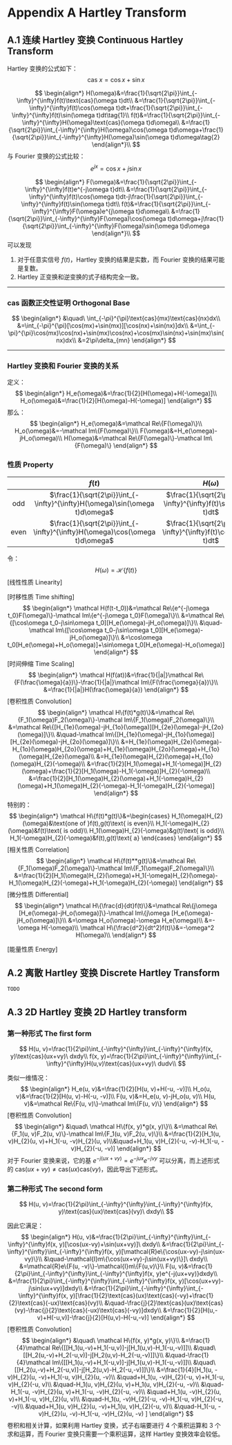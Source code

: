 # Appendix A Hartley Transform

## A.1 连续 Hartley 变换 Continuous Hartley Transform

Hartley 变换的公式如下：
$$
\text{cas}\ x=\cos x+\sin x
$$

$$
\begin{align*}
H(\omega)&=\frac{1}{\sqrt{2\pi}}\int_{-\infty}^{\infty}f(t)\text{cas}(\omega t)dt\\
&=\frac{1}{\sqrt{2\pi}}\int_{-\infty}^{\infty}f(t)\cos(\omega t)dt+\frac{1}{\sqrt{2\pi}}\int_{-\infty}^{\infty}f(t)\sin(\omega t)dt\tag{1}\\
f(t)&=\frac{1}{\sqrt{2\pi}}\int_{-\infty}^{\infty}H(\omega)\text{cas}(\omega t)d\omega\\
&=\frac{1}{\sqrt{2\pi}}\int_{-\infty}^{\infty}H(\omega)\cos(\omega t)d\omega+\frac{1}{\sqrt{2\pi}}\int_{-\infty}^{\infty}H(\omega)\sin(\omega t)d\omega\tag{2}
\end{align*}\\
$$
与 Fourier 变换的公式比较：
$$
e^{jx}=\cos x+j\sin x
$$

$$
\begin{align*}
F(\omega)&=\frac{1}{\sqrt{2\pi}}\int_{-\infty}^{\infty}f(t)e^{-j\omega t}dt\\
&=\frac{1}{\sqrt{2\pi}}\int_{-\infty}^{\infty}f(t)\cos(\omega t)dt-j\frac{1}{\sqrt{2\pi}}\int_{-\infty}^{\infty}f(t)\sin(\omega t)dt\\
f(t)&=\frac{1}{\sqrt{2\pi}}\int_{-\infty}^{\infty}F(\omega)e^{j\omega t}d\omega\\
&=\frac{1}{\sqrt{2\pi}}\int_{-\infty}^{\infty}F(\omega)\cos(\omega t)d\omega+j\frac{1}{\sqrt{2\pi}}\int_{-\infty}^{\infty}F(\omega)\sin(\omega t)d\omega
\end{align*}\\
$$
可以发现

1. 对于任意实信号 $f(t)$，Hartley 变换的结果是实数，而 Fourier 变换的结果可能是复数。
2. Hartley 正变换和逆变换的式子结构完全一致。

---

### $\text{cas}$ 函数正交性证明 Orthogonal Base

$$
\begin{align*}
&\quad\ \int_{-\pi}^{\pi}\text{cas}(mx)\text{cas}(nx)dx\\
&=\int_{-\pi}^{\pi}[\cos(mx)+\sin(mx)][\cos(nx)+\sin(nx)]dx\\
&=\int_{-\pi}^{\pi}\cos(mx)\cos(nx)+\sin(mx)\cos(nx)+\cos(mx)\sin(nx)+\sin(mx)\sin(nx)dx\\
&=2\pi\delta_{mn}
\end{align*}
$$

---

### Hartley 变换和 Fourier 变换的关系

定义：
$$
\begin{align*}
H_e(\omega)&=\frac{1}{2}[H(\omega)+H(-\omega)]\\
H_o(\omega)&=\frac{1}{2}[H(\omega)-H(-\omega)]
\end{align*}
$$
那么：
$$
\begin{align*}
H_e(\omega)&=\mathcal Re\{F(\omega)\}\\
H_o(\omega)&=-\mathcal Im\{F(\omega)\}\\
F(\omega)&=H_e(\omega)-jH_o(\omega)\\
H(\omega)&=\mathcal Re\{F(\omega)\}-\mathcal Im\{F(\omega)\}
\end{align*}
$$

### 性质 Property

|      |                            $f(t)$                            |                         $H(\omega)$                          |
| :--: | :----------------------------------------------------------: | :----------------------------------------------------------: |
| odd  | $\frac{1}{\sqrt{2\pi}}\int_{-\infty}^{\infty}H(\omega)\sin(\omega t)d\omega$ | $\frac{1}{\sqrt{2\pi}}\int_{-\infty}^{\infty}f(t)\sin(\omega t)dt$ |
| even | $\frac{1}{\sqrt{2\pi}}\int_{-\infty}^{\infty}H(\omega)\cos(\omega t)d\omega$ | $\frac{1}{\sqrt{2\pi}}\int_{-\infty}^{\infty}f(t)\cos(\omega t)dt$ |

令：
$$
H(\omega)=\mathcal H\{f(t)\}
$$
[线性性质 Linearity]

[时移性质 Time shifting]
$$
\begin{align*}
\mathcal H(f(t-t_0))&=\mathcal Re\{e^{-j\omega t_0}F(\omega)\}-\mathcal Im\{e^{-j\omega t_0}F(\omega)\}\\
&=\mathcal Re\{[\cos\omega t_0-j\sin\omega t_0][H_e(\omega)-jH_o(\omega)]\}\\
&\quad-\mathcal Im\{[\cos\omega t_0-j\sin\omega t_0][H_e(\omega)-jH_o(\omega)]\}\\
&=\cos\omega t_0[H_e(\omega)+H_o(\omega)]+\sin\omega t_0[H_e(\omega)-H_o(\omega)]
\end{align*}
$$
[时间伸缩 Time Scaling]
$$
\begin{align*}
\mathcal H(f(at))&=\frac{1}{|a|}\mathcal Re\{F(\frac{\omega}{a})\}-\frac{1}{|a|}\mathcal Im\{F(\frac{\omega}{a})\}\\
&=\frac{1}{|a|}H(\frac{\omega}{a})
\end{align*}
$$
[卷积性质 Convolution]
$$
\begin{align*}
\mathcal H\{f(t)*g(t)\}&=\mathcal Re\{F_1(\omega)F_2(\omega)\}-\mathcal Im\{F_1(\omega)F_2(\omega)\}\\
&=\mathcal Re\{[H_{1e}(\omega)-jH_{1o}(\omega)][H_{2e}(\omega)-jH_{2o}(\omega)]\}\\
&\quad-\mathcal Im\{[H_{1e}(\omega)-jH_{1o}(\omega)][H_{2e}(\omega)-jH_{2o}(\omega)]\}\\
&=H_{1e}(\omega)H_{2e}(\omega)-H_{1o}(\omega)H_{2o}(\omega)+H_{1e}(\omega)H_{2o}(\omega)+H_{1o}(\omega)H_{2e}(\omega)\\
&=H_{1e}(\omega)H_{2}(\omega)+H_{1o}(\omega)H_{2}(-\omega)\\
&=\frac{1}{2}[H_1(\omega)+H_1(-\omega)]H_{2}(\omega)+\frac{1}{2}[H_1(\omega)-H_1(-\omega)]H_{2}(-\omega)\\
&=\frac{1}{2}[H_1(\omega)H_{2}(\omega)+H_1(-\omega)H_{2}(\omega)+H_1(\omega)H_{2}(-\omega)-H_1(-\omega)H_{2}(-\omega)]
\end{align*}
$$
特别的：
$$
\begin{align*}
\mathcal H\{f(t)*g(t)\}&=\begin{cases}
H_1(\omega)H_{2}(\omega)&\text{one of }f(t),g(t)\text{ is even}\\
H_1(-\omega)H_{2}(\omega)&f(t)\text{ is odd}\\
H_1(\omega)H_{2}(-\omega)&g(t)\text{ is odd}\\
H_1(-\omega)H_{2}(-\omega)&f(t),g(t)\text{ a}
\end{cases}
\end{align*}
$$
[相关性质 Correlation]
$$
\begin{align*}
\mathcal H\{f(t)**g(t)\}&=\mathcal Re\{F_1(\omega)F_2(\omega)\}-\mathcal Im\{F_1(\omega)F_2(\omega)\}\\
&=\frac{1}{2}[H_1(\omega)H_{2}(\omega)+H_1(-\omega)H_{2}(\omega)-H_1(\omega)H_{2}(-\omega)+H_1(-\omega)H_{2}(-\omega)]
\end{align*}
$$
[微分性质 Differential]
$$
\begin{align*}
\mathcal H\{\frac{d}{dt}f(t)\}&=\mathcal Re\{j\omega [H_e(\omega)-jH_o(\omega)]\}-\mathcal Im\{j\omega [H_e(\omega)-jH_o(\omega)]\}\\
&=\omega H_o(\omega)-\omega H_e(\omega)\\
&=-\omega H(-\omega)\\
\mathcal H\{\frac{d^2}{dt^2}f(t)\}&=-\omega^2 H(\omega)\\
\end{align*}
$$

[能量性质 Energy]

## A.2 离散 Hartley 变换 Discrete Hartley Transform

`TODO`

## A.3 2D Hartley 变换 2D Hartley transform

### 第一种形式 The first form

$$
H(u, v)=\frac{1}{2\pi}\int_{-\infty}^{\infty}\int_{-\infty}^{\infty}f(x, y)\text{cas}(ux+vy)\ dxdy\\
f(x, y)=\frac{1}{2\pi}\int_{-\infty}^{\infty}\int_{-\infty}^{\infty}H(u,v)\text{cas}(ux+vy)\ dudv\\
$$

类似一维情况：
$$
\begin{align*}
H_e(u, v)&=\frac{1}{2}[H(u, v)+H(-u, -v)]\\
H_o(u, v)&=\frac{1}{2}[H(u, v)-H(-u, -v)]\\
F(u, v)&=H_e(u, v)-jH_o(u, v)\\
H(u, v)&=\mathcal Re\{F(u, v)\}-\mathcal Im\{F(u, v)\}
\end{align*}
$$
[卷积性质 Convolution]
$$
\begin{align*}
&\quad\ \mathcal H\{f(x, y)*g(x, y)\}\\
&=\mathcal Re\{F_1(u, v)F_2(u, v)\}-\mathcal Im\{F_1(u, v)F_2(u, v)\}\\
&=\frac{1}{2}[H_1(u, v)H_{2}(u, v)+H_1(-u, -v)H_{2}(u, v)\\&\quad+H_1(u, v)H_{2}(-u, -v)-H_1(-u, -v)H_{2}(-u, -v)]
\end{align*}
$$
对于 Fourier 变换来说，它的基 $e^{-j(ux+vy)}=e^{-jux}e^{-jvy}$ 可以分离，而上述形式的 $\text{cas}(ux+vy)\ne\text{cas}(ux)\text{cas}(vy)$，因此导出下述形式。

### 第二种形式 The second form

$$
H(u, v)=\frac{1}{2\pi}\int_{-\infty}^{\infty}\int_{-\infty}^{\infty}f(x, y)\text{cas}(ux)\text{cas}(vy)\ dxdy\\
$$

因此它满足：
$$
\begin{align*}
H(u, v)&=\frac{1}{2\pi}\int_{-\infty}^{\infty}\int_{-\infty}^{\infty}f(x, y)[\cos(ux-vy)+\sin(ux+vy)]\ dxdy\\
&=\frac{1}{2\pi}\int_{-\infty}^{\infty}\int_{-\infty}^{\infty}f(x, y)[\mathcal{R}e\{\cos(ux-vy)-j\sin(ux-vy)\}\\
&\quad-\mathcal{I}m\{\cos(ux+vy)-j\sin(ux+vy)\}]\ dxdy\\
&=\mathcal{R}e\{F(u, -v)\}-\mathcal{I}m\{F(u,v)\}\\
F(u, v)&=\frac{1}{2\pi}\int_{-\infty}^{\infty}\int_{-\infty}^{\infty}f(x, y)e^{-j(ux+vy)}dxdy\\
&=\frac{1}{2\pi}\int_{-\infty}^{\infty}\int_{-\infty}^{\infty}f(x, y)[\cos(ux+vy)-j\sin(ux+vy)]dxdy\\
&=\frac{1}{2\pi}\int_{-\infty}^{\infty}\int_{-\infty}^{\infty}f(x, y)[\frac{1}{2}\text{cas}(ux)\text{cas}(-vy)+\frac{1}{2}\text{cas}(-ux)\text{cas}(vy)\\
&\quad-\frac{j}{2}\text{cas}(ux)\text{cas}(vy)-\frac{j}{2}\text{cas}(-ux)\text{cas}(-vy)]dxdy\\
&=\frac{1}{2}[H(u,-v)+H(-u,v)]-\frac{j}{2}[H(u,v)-H(-u,-v)]
\end{align*}
$$
[卷积性质 Convolution]
$$
\begin{align*}
&\quad\ \mathcal H\{f(x, y)*g(x, y)\}\\
&=\frac{1}{4}\mathcal Re\{[[H_1(u,-v)+H_1(-u,v)]-j[H_1(u,v)-H_1(-u,-v)]]\\
&\quad\ [[H_2(u,-v)+H_2(-u,v)]-j[H_2(u,v)-H_2(-u,-v)]]\}\\
&\quad-\frac{1}{4}\mathcal Im\{[[H_1(u,-v)+H_1(-u,v)]-j[H_1(u,v)-H_1(-u,-v)]]\\
&\quad\ [[H_2(u,-v)+H_2(-u,v)]-j[H_2(u,v)-H_2(-u,-v)]]\}\\
&=\frac{1}{4}[H_1(u, -v)H_{2}(u, -v)+H_1(-u, v)H_{2}(u, -v)\\
&\quad+H_1(u, -v)H_{2}(-u, v)+H_1(-u, v)H_{2}(-u, v)\\
&\quad-H_1(u, v)H_{2}(u, v)+H_1(u, v)H_{2}(-u, -v)\\
&\quad-H_1(-u, -v)H_{2}(u, v)+H_1(-u, -v)H_{2}(-u, -v)\\
&\quad+H_1(u, -v)H_{2}(u, v)+H_1(-u, v)H_{2}(u, v)\\
&\quad-H_1(u, -v)H_{2}(-u, -v)-H_1(-u, v)H_{2}(-u, -v)\\
&\quad+H_1(u, v)H_{2}(u, -v)+H_1(u, v)H_{2}(-u, v)\\
&\quad-H_1(-u, -v)H_{2}(u, -v)-H_1(-u, -v)H_{2}(u, -v)
]
\end{align*}
$$
卷积和相关计算，如果利用 Hartley 变换，式子右端要进行 4 个乘积运算和 3 个求和运算，而 Fourier 变换只需要一个乘积运算，这样 Hartley 变换效率会较低。
